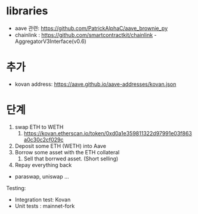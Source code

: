 # libraries
- aave 관련: https://github.com/PatrickAlphaC/aave_brownie_py
- chainlink : https://github.com/smartcontractkit/chainlink - AggregatorV3Interface(v0.6)

# 추가
- kovan address:  https://aave.github.io/aave-addresses/kovan.json
# 단계
1. swap ETH to WETH
   1. https://kovan.etherscan.io/token/0xd0a1e359811322d97991e03f863a0c30c2cf029c
2. Deposit some ETH (WETH) into Aave
3. Borrow some asset with the ETH collateral
   1. Sell that borrwed asset. (Short selling)
4. Repay everything back

- paraswap, uniswap ...


Testing:

- Integration test: Kovan
- Unit tests : mainnet-fork